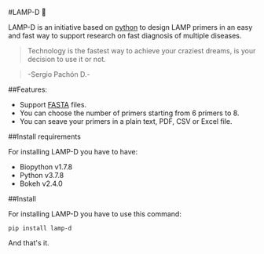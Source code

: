 #LAMP-D 🧬

LAMP-D is an initiative based on [python](http://https://www.python.org "python") to design LAMP primers in an easy and fast way to support research on fast diagnosis of multiple diseases.

> Technology is the fastest way to achieve your craziest dreams, is your decision to use it or not.

>    -Sergio Pachón D.-

##Features:

* Support [FASTA](https://es.wikipedia.org/wiki/Formato_FASTA "FASTA") files.
* You can choose the number of primers starting from 6 primers to 8.
* You can seave your primers in a plain text, PDF, CSV or Excel file.

##Install requirements

For installing LAMP-D you have to have:
* Biopython v1.7.8
* Python v3.7.8
* Bokeh v2.4.0

##Install

For installing LAMP-D you have to use this command:

`pip install lamp-d`

And that's it.
